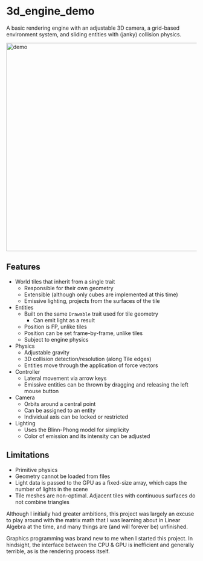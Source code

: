 # 3d_engine_demo
A basic rendering engine with an adjustable 3D camera, a grid-based environment system, and sliding entities with (janky) collision physics. 

<img src="https://user-images.githubusercontent.com/17710458/211341703-3e483f02-15a1-451e-82a3-de8e5553f427.gif" alt="demo" width="550"/>

## Features
- World tiles that inherit from a single trait
    - Responsible for their own geometry
    - Extensible (although only cubes are implemented at this time)
    - Emissive lighting, projects from the surfaces of the tile
- Entities
    - Built on the same `Drawable` trait used for tile geometry
         - Can emit light as a result
    - Position is FP, unlike tiles
    - Position can be set frame-by-frame, unlike tiles
    - Subject to engine physics
- Physics
    - Adjustable gravity
    - 3D collision detection/resolution (along Tile edges)
    - Entities move through the application of force vectors
- Controller
    - Lateral movement via arrow keys
    - Emissive entities can be thrown by dragging and releasing the left mouse button
- Camera
    - Orbits around a central point
    - Can be assigned to an entity
    - Individual axis can be locked or restricted
- Lighting
    - Uses the Blinn-Phong model for simplicity
    - Color of emission and its intensity can be adjusted
    
## Limitations
- Primitive physics
- Geometry cannot be loaded from files
- Light data is passed to the GPU as a fixed-size array, which caps the number of lights in the scene
- Tile meshes are non-optimal. Adjacent tiles with continuous surfaces do not combine triangles

Although I initially had greater ambitions, this project was largely an excuse to play around with the matrix math that I was learning about in Linear Algebra at the time, and many things are (and will forever be) unfinished. 

Graphics programming was brand new to me when I started this project. In hindsight, the interface between the CPU & GPU is inefficient and generally terrible, as is the rendering process itself.
